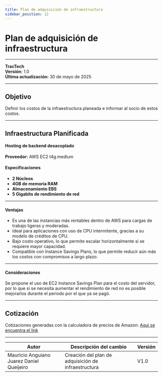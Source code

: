 ```yaml
---
title: Plan de adquisición de infraestructura
sidebar_position: 12
---
```


# Plan de adquisición de infraestructura

---

**TracTech**  
**Versión:** 1.0  
**Última actualización:** 30 de mayo de 2025

---

## Objetivo

Definir los costos de la infraestructura planeada e informar al socio de estos costos.

---

## Infraestructura Planificada

#### Hosting de backend desacoplado

**Proveedor:** AWS EC2 t4g.medium

#### Especificaciones

- **2 Núcleos**
- **4GB de memoria RAM**
- **Almacenamiento EBS**
- **5 Gigabits de rendimiento de red**

---

#### Ventajas

- Es una de las instancias más rentables dentro de AWS para cargas de trabajo ligeras y moderadas.
- Ideal para aplicaciones con uso de CPU intermitente, gracias a su modelo de créditos de CPU.
- Bajo costo operativo, lo que permite escalar horizontalmente si se requiere mayor capacidad.
- Compatible con Instance Savings Plans, lo que permite reducir aún más los costos con compromisos a largo plazo.

---

#### Consideraciones

Se propone el uso de EC2 Instance Savings Plan para el costo del servidor, por lo que si se necesita aumentar el rendimiento de red no es posible mejorarlos durante el periodo por el que ya se pagó.

---

## Cotización

Cotizaciones generadas con la calculadora de precios de Amazon: [Aquí se encuentra el link](https://drive.google.com/file/d/1FlJALKFlD4zp4iKF97G-6rtFDlhKZqPN/view?usp=sharing)

---

| Autor | Descripción del cambio | Versión |
|---------|-------------------------|---------|
| Mauricio Anguiano Juarez Daniel Queijeiro | Creación del plan de adquisición de infraestructura | V1.0 |